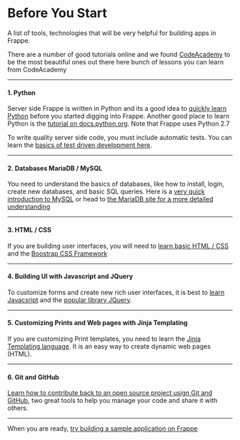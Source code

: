 # Before You Start

<p class="lead">A list of tools, technologies that will be very helpful for building apps in Frappe.</p>

There are a number of good tutorials online and we found [CodeAcademy](http://www.codecademy.com/) to be the most beautiful ones out there here bunch of lessons you can learn from CodeAcademy

---

#### 1. Python

Server side Frappe is written in Python and its a good idea to [quickly learn Python](http://www.codecademy.com/tracks/python) before you started digging into Frappe. Another good place to learn Python is the [tutorial on docs.python.org](https://docs.python.org/2.7/tutorial/index.html). Note that Frappe uses Python 2.7

To write quality server side code, you must include automatic tests. You can learn the [basics of test driven development here](http://code.tutsplus.com/tutorials/beginning-test-driven-development-in-python--net-30137).

---

#### 2. Databases MariaDB / MySQL

You need to understand the basics of databases, like how to install, login, create new databases, and basic SQL queries. Here is a [very quick introduction to MySQL](https://www.digitalocean.com/tutorials/a-basic-mysql-tutorial) or head to [the MariaDB site for a more detailed understanding](https://mariadb.com/kb/en/mariadb/documentation/getting-started/)

---

#### 3. HTML / CSS

If you are building user interfaces, you will need to [learn basic HTML / CSS](http://www.codecademy.com/tracks/web) and the [Boostrap CSS Framework](http://getbootstrap.com)

---

#### 4. Building UI with Javascript and JQuery

To customize forms and create new rich user interfaces, it is best to [learn Javacsript](http://www.codecademy.com/tracks/javascript) and the [popular library JQuery](http://www.codecademy.com/tracks/jquery).

---

#### 5. Customizing Prints and Web pages with Jinja Templating

If you are customizing Print templates, you need to learn the [Jinja Templating language](http://jinja.pocoo.org/). It is an easy way to create dynamic web pages (HTML).

---

#### 6. Git and GitHub

[Learn how to contribute back to an open source project usign Git and GitHub](https://guides.github.com/activities/contributing-to-open-source/), two great tools to help you manage your code and share it with others.

---

When you are ready, [try building a sample application on Frappe](/tutorials/app)

